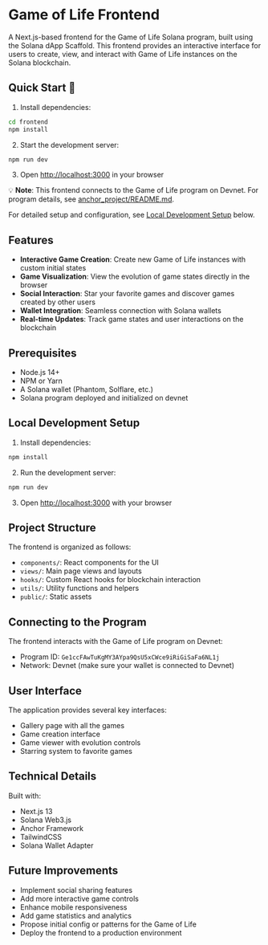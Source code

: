 # Game of Life Frontend

A Next.js-based frontend for the Game of Life Solana program, built using the Solana dApp Scaffold. This frontend provides an interactive interface for users to create, view, and interact with Game of Life instances on the Solana blockchain.

## Quick Start 🚀

1. Install dependencies:
```bash
cd frontend
npm install
```

2. Start the development server:
```bash
npm run dev
```

3. Open [http://localhost:3000](http://localhost:3000) in your browser

💡 **Note**: This frontend connects to the Game of Life program on Devnet. For program details, see [anchor_project/README.md](../anchor_project/README.md).

For detailed setup and configuration, see [Local Development Setup](#local-development-setup) below.

## Features

- **Interactive Game Creation**: Create new Game of Life instances with custom initial states
- **Game Visualization**: View the evolution of game states directly in the browser
- **Social Interaction**: Star your favorite games and discover games created by other users
- **Wallet Integration**: Seamless connection with Solana wallets
- **Real-time Updates**: Track game states and user interactions on the blockchain

## Prerequisites

- Node.js 14+ 
- NPM or Yarn
- A Solana wallet (Phantom, Solflare, etc.)
- Solana program deployed and initialized on devnet

## Local Development Setup

1. Install dependencies:
```bash
npm install
```

2. Run the development server:
```bash
npm run dev
```

3. Open [http://localhost:3000](http://localhost:3000) with your browser

## Project Structure

The frontend is organized as follows:

- `components/`: React components for the UI
- `views/`: Main page views and layouts
- `hooks/`: Custom React hooks for blockchain interaction
- `utils/`: Utility functions and helpers
- `public/`: Static assets

## Connecting to the Program

The frontend interacts with the Game of Life program on Devnet:
- Program ID: `Ge1ccFAwTuKgMY3AYpa9QsU5xCWce9iRiGiSaFa6NL1j`
- Network: Devnet (make sure your wallet is connected to Devnet)

## User Interface

The application provides several key interfaces:

- Gallery page with all the games
- Game creation interface
- Game viewer with evolution controls
- Starring system to favorite games

## Technical Details

Built with:
- Next.js 13
- Solana Web3.js
- Anchor Framework
- TailwindCSS
- Solana Wallet Adapter

## Future Improvements

- Implement social sharing features
- Add more interactive game controls
- Enhance mobile responsiveness
- Add game statistics and analytics
- Propose initial config or patterns for the Game of Life
- Deploy the frontend to a production environment
